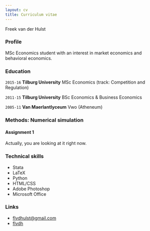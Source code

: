 ```yaml
---
layout: cv
title: Curriculum vitae
---
```

Freek van der Hulst


### Profile

MSc Economics student with an interest in market economics and behavioral economics.

### Education

`2015-16`
__Tilburg University__ MSc Economics (track: Competition and Regulation)

`2011-15`
__Tilburg University__ BSc Economics & Business Economics

`2005-11`
__Van Maerlantlyceum__ Vwo (Atheneum)

### Methods: Numerical simulation

#### Assignment 1

Actually, you are looking at it right now.


### Technical skills

* Stata
* LaTeX
* Python
* HTML/CSS
* Adobe Photoshop
* Microsoft Office


### Links

* <i class="fa fa-envelope"></i> <a href="mailto:flvdhulst@gmail.com">flvdhulst@gmail.com</a><br />
* <i class="fa fa-github"></i> <a href="http://github.com/flvdh">flvdh</a><br />

<!-- ### Footer

Last updated: January 2016 -->
